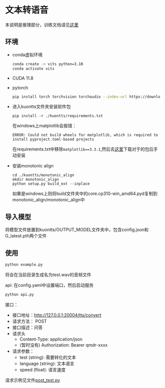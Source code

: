 # 文本转语音

本说明是推理部分，训练文档请见[这里](./finetune/README.md)

## 环境

* conda虚拟环境
    ```bash
    conda create -n vits python=3.10
    conda activate vits
    ```
* CUDA 11.8
* pytorch
    ```bash
    pip install torch torchvision torchaudio --index-url https://download.pytorch.org/whl/cu118
    ```

* 进入kuontts文件夹安装软件包
    ```
    pip install -r ./kuontts/requirements.txt
    ```

    在windows上matplotlib会报错：
    ```
    ERROR: Could not build wheels for matplotlib, which is required to install pyproject.toml-based projects
    ```
    在requirements.txt中移除`matplotlib==3.3.1`,然后去[这里](https://www.lfd.uci.edu/~gohlke/pythonlibs/#matplotlib)下载对于的包后手动安装

* 安装monotonic align
    ```base
    cd ./kuontts/monotonic_align
    mkdir monotonic_align
    python setup.py build_ext --inplace
    ```    
    如果是windows上则将build文件夹中的core.cp310-win_amd64.pyd复制到monotonic_align/monotonic_align中

## 导入模型

将模型文件放置到kuontts/OUTPUT_MODEL文件夹中，包含config.json和G_latest.pth两个文件

## 使用

```bash
python example.py
```
将会在当前目录生成名为test.wav的音频文件

api:
在config.yaml中设置端口，然后启动服务
```bash
python api.py
```

接口：
* 接口地址：http://127.0.0.1:20004/tts/convert
* 请求方法： POST
* 接口描述：问答
* 请求头
    * Content-Type: application/json
    * (暂时没有) Authorization: Bearer qmdr-xxxx
* 请求参数：
    * test (string): 需要转化的文本
    * language (string): 文本语言
    * speed (float): 语言速度

请求示例见文件[post_test.py](./post_test.py)